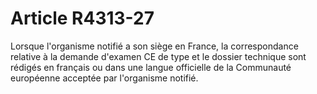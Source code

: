 # Article R4313-27

Lorsque l'organisme notifié a son siège en France, la correspondance relative à la demande d'examen CE de type et le dossier technique sont rédigés en français ou dans une langue officielle de la Communauté européenne acceptée par l'organisme notifié.